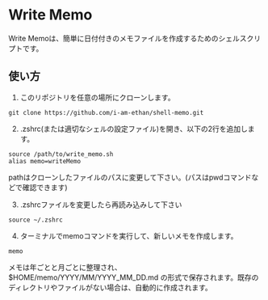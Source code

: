 # Write Memo

Write Memoは、簡単に日付付きのメモファイルを作成するためのシェルスクリプトです。  

## 使い方

1. このリポジトリを任意の場所にクローンします。
```
git clone https://github.com/i-am-ethan/shell-memo.git
```

2. .zshrc(または適切なシェルの設定ファイル)を開き、以下の2行を追加します。
```
source /path/to/write_memo.sh
alias memo=writeMemo
```
pathはクローンしたファイルのパスに変更して下さい。(パスはpwdコマンドなどで確認できます)

3. .zshrcファイルを変更したら再読み込みして下さい
```
source ~/.zshrc
```

4. ターミナルでmemoコマンドを実行して、新しいメモを作成します。
```
memo
```
メモは年ごとと月ごとに整理され、$HOME/memo/YYYY/MM/YYYY_MM_DD.md の形式で保存されます。既存のディレクトリやファイルがない場合は、自動的に作成されます。


